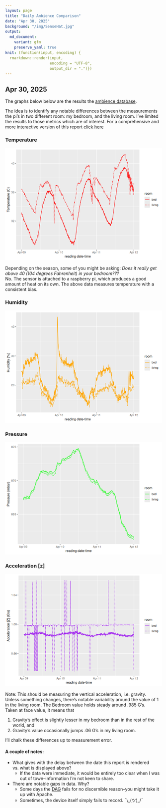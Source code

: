 ```yaml
---
layout: page
title: "Daily Ambience Comparison"
date: "Apr 30, 2025"
background: "/img/SenseHat.jpg"
output:
  md_document:
    variant: gfm
    preserve_yaml: true
knit: (function(input, encoding) {
  rmarkdown::render(input,
                    encoding = "UTF-8",
                    output_dir = ".")})
---
```


## Apr 30, 2025

The graphs below below are the results the [ambience
database](https://snyderjo.github.io/ambience/).

The idea is to identify any notable differences between the measurements
the pi’s in two different room: my bedroom, and the living room. I’ve
limited the results to those metrics which are of interest. For a
comprehensive and more interactive version of this report [click
here](dailyReport.html)

### Temperature

![](images/Temperature-1.png)<!-- -->

Depending on the season, some of you might be asking: *Does it really
get above 40 (104 degrees Fahrenheit) in your bedroom???*  
No. The sensor is attached to a raspberry pi, which produces a good
amount of heat on its own. The above data measures temperature with a
consistent bias.

### Humidity

![](images/humidity-1.png)<!-- -->

### Pressure

![](images/pressure-1.png)<!-- -->

### Acceleration \[z\]

![](images/accel_z-1.png)<!-- -->

Note: This should be measuring the vertical acceleration,
i.e. gravity.  
Unless something changes, there’s notable variability around the value
of 1 in the living room. The Bedroom value holds steady around .985
G’s.  
Taken at face value, it means that  
1. Gravity’s effect is slightly lesser in my bedroom than in the rest of
the world, and  
2. Gravity’s value occasionally jumps .06 G’s in my living room.

I’ll chalk these differences up to measurement error.

#### A couple of notes:

- What gives with the delay between the date this report is rendered
  vs. what is displayed above?
  - If the data were immediate, it would be entirely too clear when I
    was out of town–information I’m not keen to share.  
- There are notable gaps in data. Why?
  - Some days the
    [DAG](https://airflow.apache.org/docs/apache-airflow/1.10.9/concepts.html)
    fails for no discernible reason–you might take it up with Apache.  
  - Sometimes, the device itself simply fails to record. ¯\\\_(ツ)\_/¯
